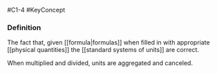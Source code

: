 #C1-4
#KeyConcept 

### Definition
The fact that, given [[formula|formulas]] when filled in with appropriate [[physical quantities]] the [[standard systems of units]] are correct.

When multiplied and divided, units are aggregated and canceled.
